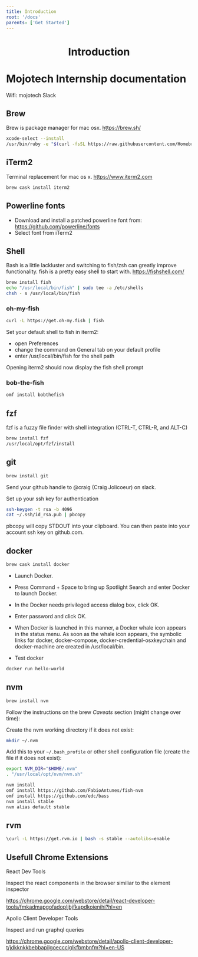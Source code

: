 ```yaml
---
title: Introduction
root: '/docs'
parents: ['Get Started']
---
```


<h1 align="center">
  Introduction
</h1>

# Mojotech Internship documentation

Wifi: mojotech
Slack

## Brew

Brew is package manager for mac osx. https://brew.sh/
```sh
xcode-select --install
/usr/bin/ruby -e "$(curl -fsSL https://raw.githubusercontent.com/Homebrew/install/master/install)"
```

## iTerm2

Terminal replacement for mac os x. https://www.iterm2.com
```sh
brew cask install iterm2
```

## Powerline fonts

* Download and install a patched powerline font from: https://github.com/powerline/fonts
* Select font from iTerm2

## Shell

Bash is a little lackluster and switching to fish/zsh can greatly improve functionality. fish is a pretty easy shell to start with.  https://fishshell.com/
```sh
brew install fish
echo "/usr/local/bin/fish" | sudo tee -a /etc/shells
chsh - s /usr/local/bin/fish
```

### oh-my-fish
```sh
curl -L https://get.oh-my.fish | fish
```

Set your default shell to fish in iterm2:
 * open Preferences
 * change the command on General tab on your default profile
 * enter /usr/local/bin/fish for the shell path

Opening iterm2 should now display the fish shell prompt

### bob-the-fish
```sh
omf install bobthefish
```

## fzf

fzf is a fuzzy file finder with shell integration (CTRL-T, CTRL-R, and ALT-C)
```sh
brew install fzf
/usr/local/opt/fzf/install
```

## git
```sh
brew install git
```

Send your github handle to @craig (Craig Jolicoeur) on slack.

Set up your ssh key for authentication

```sh
ssh-keygen -t rsa -b 4096
cat ~/.ssh/id_rsa.pub | pbcopy
```

pbcopy will copy STDOUT into your clipboard. You can then paste into your account ssh key on github.com.

## docker
```sh
brew cask install docker
```

* Launch Docker.
 * Press Command + Space to bring up Spotlight Search and enter Docker to launch Docker.
 * In the Docker needs privileged access dialog box, click OK.
 * Enter password and click OK.

 * When Docker is launched in this manner, a Docker whale icon appears in the status menu. As soon as the whale icon appears, the symbolic links for docker, docker-compose, docker-credential-osxkeychain and docker-machine are created in /usr/local/bin.

* Test docker

```sh
docker run hello-world
```

## nvm
```sh
brew install nvm
```
Follow the instructions on the brew *Caveats* section (might change over time):

Create the nvm working directory if it does not exist:
```sh
mkdir ~/.nvm
```
Add this to your `~/.bash_profile` or other shell
configuration file (create the file if it does not exist):
```sh
export NVM_DIR="$HOME/.nvm"
. "/usr/local/opt/nvm/nvm.sh"
```
```sh
nvm install
omf install https://github.com/FabioAntunes/fish-nvm
omf install https://github.com/edc/bass
nvm install stable
nvm alias default stable
```

## rvm

```sh
\curl -L https://get.rvm.io | bash -s stable --autolibs=enable
```

## Usefull Chrome Extensions

React Dev Tools

Inspect the react components in the browser similiar to the element inspector

https://chrome.google.com/webstore/detail/react-developer-tools/fmkadmapgofadopljbjfkapdkoienihi?hl=en

Apollo Client Developer Tools

Inspect and run graphql queries

https://chrome.google.com/webstore/detail/apollo-client-developer-t/jdkknkkbebbapilgoeccciglkfbmbnfm?hl=en-US
